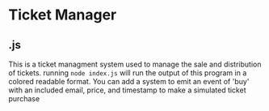# Ticket Manager
## .js

This is a ticket managment system used to manage the sale and distribution of tickets.
running ```node index.js``` will run the output of this program in a colored readable format.
You can add a system to emit an event of 'buy' with an included email, price, and timestamp to make a simulated ticket purchase